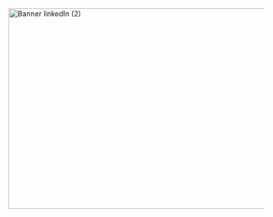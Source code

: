 
<img width="1584" height="396" alt="Banner linkedln (2)" src="https://github.com/user-attachments/assets/745abe06-a50a-40ca-b1e2-503812d9099f" />
